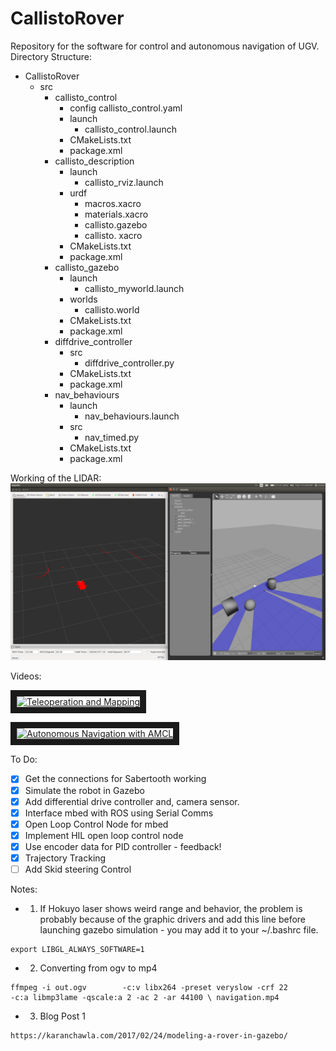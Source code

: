 # CallistoRover
Repository for the software for control and autonomous navigation of UGV.
Directory Structure: 
- CallistoRover
  - src 
    - callisto_control
      - config 
        callisto_control.yaml
      - launch 
        - callisto_control.launch
      - CMakeLists.txt
      - package.xml
    - callisto_description 
      - launch 
        - callisto_rviz.launch
      - urdf 
        - macros.xacro 
        - materials.xacro 
        - callisto.gazebo
        - callisto. xacro 
       - CMakeLists.txt
       - package.xml
     - callisto_gazebo
       - launch
         - callisto_myworld.launch
       - worlds
         - callisto.world
       - CMakeLists.txt
       - package.xml
     - diffdrive_controller
       - src
         - diffdrive_controller.py
       - CMakeLists.txt
       - package.xml
     - nav_behaviours
       - launch 
         - nav_behaviours.launch
       - src
         - nav_timed.py
       - CMakeLists.txt
       - package.xml
       
Working of the LIDAR:
![](/images/laser.png)

Videos:

<a href="https://www.youtube.com/watch?v=vewtGyf9uSo&t=2s" target="_blank"><img src="https://i.ytimg.com/vi/vewtGyf9uSo/hqdefault.jpg?custom=true&w=336&h=188&stc=true&jpg444=true&jpgq=90&sp=68&sat=0.3&sigh=OgGL06-jMYgpFNx8oOrUetsa3hc" alt="Teleoperation and Mapping" width="240" height="180" border="10" /></a>


<a href="https://www.youtube.com/watch?v=-S2_TLgltj8" target="_blank"><img src="https://i.ytimg.com/vi/-S2_TLgltj8/hqdefault.jpg?custom=true&w=336&h=188&stc=true&jpg444=true&jpgq=90&sp=68&sat=0.3&sigh=jG1sKAO51Nnar-ijQ_CPH6xkco0" alt="Autonomous Navigation with AMCL" width="240" height="180" border="10" /></a>
 

To Do:
- [x] Get the connections for Sabertooth working
- [x] Simulate the robot in Gazebo
- [x] Add differential drive controller and, camera sensor.
- [x] Interface mbed with ROS using Serial Comms 
- [x] Open Loop Control Node for mbed 
- [x] Implement HIL open loop control node
- [x] Use encoder data for PID controller - feedback!
- [x] Trajectory Tracking 
- [ ] Add Skid steering Control 
 
Notes: 
 - 1. If Hokuyo laser shows weird range and behavior, the problem is probably because of the graphic drivers and add this line before launching gazebo simulation - you may add it to your ~/.bashrc file. 
 
 ```
 export LIBGL_ALWAYS_SOFTWARE=1
 ```
 
- 2. Converting from ogv to mp4

```
ffmpeg -i out.ogv        -c:v libx264 -preset veryslow -crf 22        -c:a libmp3lame -qscale:a 2 -ac 2 -ar 44100 \ navigation.mp4

```
- 3. Blog Post 1

```
https://karanchawla.com/2017/02/24/modeling-a-rover-in-gazebo/
```
